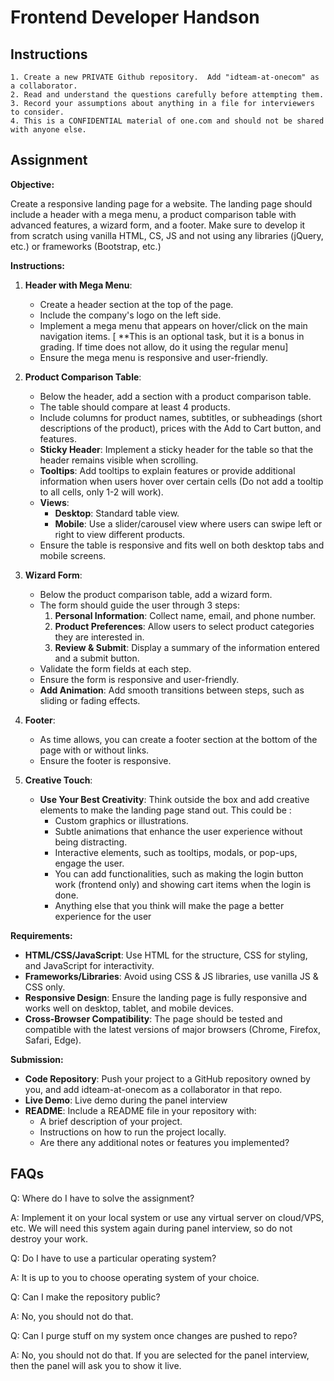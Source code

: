 # Frontend Developer Handson

## Instructions

```
1. Create a new PRIVATE Github repository.  Add "idteam-at-onecom" as a collaborator.
2. Read and understand the questions carefully before attempting them.
3. Record your assumptions about anything in a file for interviewers to consider.
4. This is a CONFIDENTIAL material of one.com and should not be shared with anyone else.
```

## Assignment

**Objective:**

Create a responsive landing page for a website. The landing page should include a header with a mega menu, a product comparison table with advanced features, a wizard form, and a footer.  Make sure to develop it from scratch using vanilla HTML, CS, JS and not using any libraries (jQuery, etc.) or frameworks (Bootstrap, etc.)

**Instructions:**

1. **Header with Mega Menu**:
    - Create a header section at the top of the page.
    - Include the company's logo on the left side.
    - Implement a mega menu that appears on hover/click on the main navigation items. [ **This is an optional task, but it is a bonus in grading. If time does not allow, do it using the regular menu]
    - Ensure the mega menu is responsive and user-friendly.
    
2. **Product Comparison Table**:
    - Below the header, add a section with a product comparison table.
    - The table should compare at least 4 products.
    - Include columns for product names, subtitles, or subheadings (short descriptions of the product), prices with the Add to Cart button, and features.
    - **Sticky Header**: Implement a sticky header for the table so that the header remains visible when scrolling.
    - **Tooltips**: Add tooltips to explain features or provide additional information when users hover over certain cells (Do not add a tooltip to all cells, only 1-2 will work).
    - **Views**:
      - **Desktop**: Standard table view.
      - **Mobile**: Use a slider/carousel view where users can swipe left or right to view different products.
    - Ensure the table is responsive and fits well on both desktop tabs and mobile screens.
      
3. **Wizard Form**:
    - Below the product comparison table, add a wizard form.
    - The form should guide the user through 3 steps:
      1. **Personal Information**: Collect name, email, and phone number.
      2. **Product Preferences**: Allow users to select product categories they are interested in.
      3. **Review & Submit**: Display a summary of the information entered and a submit button.
    - Validate the form fields at each step.
    - Ensure the form is responsive and user-friendly.
    - **Add Animation**: Add smooth transitions between steps, such as sliding or fading effects.
    
4. **Footer**:
    - As time allows, you can create a footer section at the bottom of the page with or without links.
    - Ensure the footer is responsive.
      
5. **Creative Touch**:
    - **Use Your Best Creativity**: Think outside the box and add creative elements to make the landing page stand out. This could be :
      - Custom graphics or illustrations. 
      -  Subtle animations that enhance the user experience without being distracting.
      - Interactive elements, such as tooltips, modals, or pop-ups, engage the user.
      - You can add functionalities, such as making the login button work (frontend only) and showing cart items when the login is done.
      - Anything else that you think will make the page a better experience for the user

**Requirements:**

- **HTML/CSS/JavaScript**: Use HTML for the structure, CSS for styling, and JavaScript for interactivity.
- **Frameworks/Libraries**: Avoid using CSS & JS libraries, use vanilla JS & CSS only.
- **Responsive Design**: Ensure the landing page is fully responsive and works well on desktop, tablet, and mobile devices.
- **Cross-Browser Compatibility**: The page should be tested and compatible with the latest versions of major browsers (Chrome, Firefox, Safari, Edge).

**Submission:**

- **Code Repository**: Push your project to a GitHub repository owned by you, and add  idteam-at-onecom as a collaborator in that repo.
- **Live Demo**: Live demo during the panel interview
- **README**: Include a README file in your repository with:
  - A brief description of your project.
  - Instructions on how to run the project locally.
  - Are there any additional notes or features you implemented?


## FAQs

Q: Where do I have to solve the assignment?

A: Implement it on your local system or use any virtual server on cloud/VPS, etc. We will need this system again during panel interview, so do not destroy your work.

Q: Do I have to use a particular operating system?

A: It is up to you to choose operating system of your choice.

Q: Can I make the repository public?

A: No, you should not do that.

Q: Can I purge stuff on my system once changes are pushed to repo?

A: No, you should not do that. If you are selected for the panel interview, then the panel will ask you to show it live.
